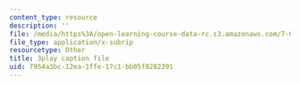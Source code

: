 ```yaml
---
content_type: resource
description: ''
file: /media/https%3A/open-learning-course-data-rc.s3.amazonaws.com/7-012-introduction-to-biology-fall-2004/7954a3bc12ea1ffe17c1bb05f8282391_qObvbkcU838.srt
file_type: application/x-subrip
resourcetype: Other
title: 3play caption file
uid: 7954a3bc-12ea-1ffe-17c1-bb05f8282391
---
```


